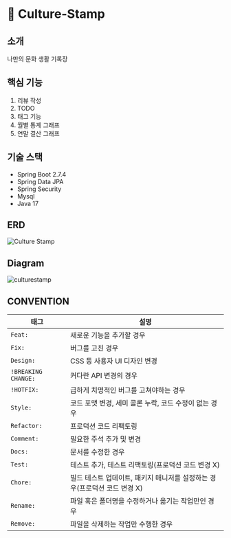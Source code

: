 # 📕 Culture-Stamp
## 소개
나만의 문화 생활 기록장
## 핵심 기능
1. 리뷰 작성
2. TODO
3. 태그 기능
4. 월별 통계 그래프
5. 연말 결산 그래프
## 기술 스택
- Spring Boot 2.7.4
- Spring Data JPA
- Spring Security
- Mysql
- Java 17
## ERD
![Culture Stamp](https://user-images.githubusercontent.com/64303211/199386771-13be3acb-a7c1-4db1-80fb-864fa1add3c5.png)

## Diagram

![culturestamp](https://user-images.githubusercontent.com/64303211/194745216-5cbaef59-4aef-4636-9e22-4107c5d89a3f.jpeg)




## CONVENTION

| 태그                  | 설명                                                                      |
| --------------------- | ------------------------------------------------------------------------- |
| `Feat: `             | 새로운 기능을 추가할 경우                                                 |
| `Fix: `              | 버그를 고친 경우                                                          |
| `Design: `           | CSS 등 사용자 UI 디자인 변경                                              |
| `!BREAKING CHANGE: ` | 커다란 API 변경의 경우                                                    |
| `!HOTFIX: `          | 급하게 치명적인 버그를 고쳐야하는 경우                                    |
| `Style: `            | 코드 포맷 변경, 세미 콜론 누락, 코드 수정이 없는 경우                     |
| `Refactor: `         | 프로덕션 코드 리팩토링                                                    |
| `Comment: `          | 필요한 주석 추가 및 변경                                                  |
| `Docs: `             | 문서를 수정한 경우                                                        |
| `Test: `             | 테스트 추가, 테스트 리팩토링(프로덕션 코드 변경 X)                        |
| `Chore: `            | 빌드 테스트 업데이트, 패키지 매니저를 설정하는 경우(프로덕션 코드 변경 X) |
| `Rename: `           | 파일 혹은 폴더명을 수정하거나 옮기는 작업만인 경우                        |
| `Remove: `           | 파일을 삭제하는 작업만 수행한 경우                                        |
